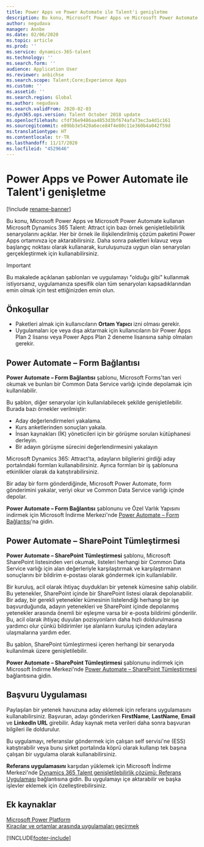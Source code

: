 ```yaml
---
title: Power Apps ve Power Automate ile Talent'i genişletme
description: Bu konu, Microsoft Power Apps ve Microsoft Power Automate kullanan Microsoft Dynamics 365 Talent - Attract için bazı örnek genişletilebilirlik senaryolarını açıklar.
author: negudava
manager: Annbe
ms.date: 02/06/2020
ms.topic: article
ms.prod: ''
ms.service: dynamics-365-talent
ms.technology: ''
ms.search.form: ''
audience: Application User
ms.reviewer: anbichse
ms.search.scope: Talent;Core;Experience Apps
ms.custom: ''
ms.assetid: ''
ms.search.region: Global
ms.author: negudava
ms.search.validFrom: 2020-02-03
ms.dyn365.ops.version: Talent October 2018 update
ms.openlocfilehash: cfdf36e9486aa4853d3bf674afa73ec3a4d1c161
ms.sourcegitcommit: e89bb3e5420a6ece84f4e80c11e360b4a042f59d
ms.translationtype: HT
ms.contentlocale: tr-TR
ms.lasthandoff: 11/17/2020
ms.locfileid: "4529646"
---
```

# <a name="extend-talent-with-power-apps-and-power-automate"></a>Power Apps ve Power Automate ile Talent'i genişletme

[!include [rename-banner](~/includes/cc-data-platform-banner.md)]

Bu konu, Microsoft Power Apps ve Microsoft Power Automate kullanan Microsoft Dynamics 365 Talent: Attract için bazı örnek genişletilebilirlik senaryolarını açıklar. Her bir örnek ile ilişkilendirilmiş çözüm paketini Power Apps ortamınıza içe aktarabilirsiniz. Daha sonra paketleri kılavuz veya başlangıç noktası olarak kullanarak, kuruluşunuza uygun olan senaryoları gerçekleştirmek için kullanabilirsiniz.

> [!IMPORTANT]
> Bu makalede açıklanan şablonları ve uygulamayı "olduğu gibi" kullanmak istiyorsanız, uygulamanıza spesifik olan tüm senaryoları kapsadıklarından emin olmak için test ettiğinizden emin olun.


## <a name="prerequisites"></a>Önkoşullar

- Paketleri almak için kullanıcıların **Ortam Yapıcı** izni olması gerekir.
- Uygulamaları içe veya dışa aktarmak için kullanıcıların bir Power Apps Plan 2 lisansı veya Power Apps Plan 2 deneme lisansına sahip olmaları gerekir.

## <a name="power-automate--form-connect"></a>Power Automate – Form Bağlantısı

**Power Automate – Form Bağlantısı** şablonu, Microsoft Forms'tan veri okumak ve bunları bir Common Data Service varlığı içinde depolamak için kullanılabilir.

Bu şablon, diğer senaryolar için kullanılabilecek şekilde genişletilebilir. Burada bazı örnekler verilmiştir:

- Aday değerlendirmeleri yakalama.
- Kurs anketlerinden sonuçları yakala.
- İnsan kaynakları (İK) yöneticileri için bir görüşme soruları kütüphanesi derleyin.
- Bir adayın görüşme sürecini değerlendirmesini yakalayın

Microsoft Dynamics 365: Attract'ta, adayların bilgilerini girdiği aday portalındaki formları kullanabilirsiniz. Ayrıca formları bir iş şablonuna etkinlikler olarak da katıştırabilirsiniz.

Bir aday bir form gönderdiğinde, Microsoft Power Automate, form gönderimini yakalar, veriyi okur ve Common Data Service varlığı içinde depolar.

**Power Automate – Form Bağlantısı** şablonunu ve Özel Varlık Yapısını indirmek için Microsoft İndirme Merkezi'nde [Power Automate – Form Bağlantısı](https://go.microsoft.com/fwlink/?linkid=2081988)'na gidin.

## <a name="power-automate--sharepoint-integration"></a>Power Automate – SharePoint Tümleştirmesi

**Power Automate – SharePoint Tümleştirmesi** şablonu, Microsoft SharePoint listesinden veri okumak, listeleri herhangi bir Common Data Service varlığı için alan değerleriyle karşılaştırmak ve karşılaştırmanın sonuçlarını bir bildirim e-postası olarak göndermek için kullanılabilir. 

Bir kuruluş, acil olarak ihtiyaç duydukları bir yetenek kümesine sahip olabilir. Bu yetenekler, SharePoint içinde bir SharePoint listesi olarak depolanabilir. Bir aday, bir gerekli yetenekler kümesinin listelendiği herhangi bir işe başvurduğunda, adayın yetenekleri ve SharePoint içinde depolanmış yetenekler arasında önemli bir eşleşme varsa bir e-posta bildirimi gönderilir. Bu, acil olarak ihtiyaç duyulan pozisyonların daha hızlı doldurulmasına yardımcı olur çünkü bildirimler işe alanların kuruluş içinden adaylara ulaşmalarına yardım eder.

Bu şablon, SharePoint tümleştirmesi içeren herhangi bir senaryoda kullanılmak üzere genişletilebilir.

**Power Automate – SharePoint Tümleştirmesi** şablonunu indirmek için Microsoft İndirme Merkezi'nde [Power Automate – SharePoint Tümleştirmesi](https://go.microsoft.com/fwlink/?linkid=2082109) bağlantısına gidin.

## <a name="referral-app"></a>Başvuru Uygulaması

Paylaşılan bir yetenek havuzuna aday eklemek için referans uygulamasını kullanabilirsiniz. Başvuran, adayı gönderirken **FirstName**, **LastName**, **Email** ve **Linkedln URL** girebilir. Aday kaynak meta verileri daha sonra başvuran bilgileri ile doldurulur.

Bu uygulamayı, referanslar göndermek için çalışan self servisi'ne (ESS) katıştırabilir veya bunu şirket portalında köprü olarak kullanıp tek başına çalışan bir uygulama olarak kullanabilirsiniz.

**Referans uygulamasını** karşıdan yüklemek için Microsoft İndirme Merkezi'nde [Dynamics 365 Talent genişletilebilirlik çözümü: Referans Uygulaması](https://www.microsoft.com/download/details.aspx?id=58497) bağlantısına gidin. Bu uygulamayı içe aktarabilir ve başka işlevler eklemek için özelleştirebilirsiniz.

## <a name="additional-resources"></a>Ek kaynaklar

[Microsoft Power Platform](https://docs.microsoft.com/power-platform/admin/admin-documentation)</br>
[Kiracılar ve ortamlar arasında uygulamaları geçirmek](https://docs.microsoft.com/power-platform/admin/environment-and-tenant-migration)


[!INCLUDE[footer-include](../includes/footer-banner.md)]